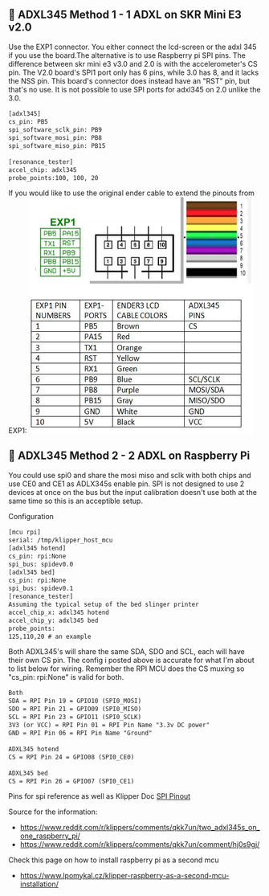 ## 🔧 ADXL345 Method 1 - 1 ADXL on SKR Mini E3 v2.0

Use the EXP1 connector. You either connect the lcd-screen or the adxl 345 if you use the board.The alternative is to use Raspberry pi SPI pins. The difference between skr mini e3 v3.0 and 2.0  is with the accelerometer's CS pin. The V2.0 board's SPI1 port only has 6 pins, while 3.0 has 8, and it lacks the NSS pin. This board's connector does instead have an "RST" pin, but that's no use. It is not possible to use SPI ports for adxl345 on 2.0 unlike the 3.0. 

    [adxl345]
    cs_pin: PB5
    spi_software_sclk_pin: PB9
    spi_software_mosi_pin: PB8
    spi_software_miso_pin: PB15

    [resonance_tester]
    accel_chip: adxl345
    probe_points:100, 100, 20

If you would like to use the original ender cable to extend the pinouts from EXP1: 
  <img src="./adxl345/skr_mini_e3_v20_exp1_adxl_pinout_cabling.JPG" alt="PETG sample print"/>

## 🔧 ADXL345 Method 2 - 2 ADXL on Raspberry Pi

You could use spi0 and share the mosi miso and sclk with both chips and use CE0 and CE1 as ADLX345s enable pin. SPI is not designed to use 2 devices at once on the bus but the input calibration doesn't use both at the same time so this is an acceptible setup.

Configuration

    [mcu rpi]
    serial: /tmp/klipper_host_mcu
    [adxl345 hotend]
    cs_pin: rpi:None
    spi_bus: spidev0.0
    [adxl345 bed]
    cs_pin: rpi:None
    spi_bus: spidev0.1
    [resonance_tester]
    Assuming the typical setup of the bed slinger printer
    accel_chip_x: adxl345 hotend
    accel_chip_y: adxl345 bed
    probe_points:
    125,110,20 # an example

Both ADXL345's will share the same SDA, SDO and SCL, each will have their own CS pin. The config i posted above is accurate for what I'm about to list below for wiring. Remember the RPI MCU does the CS muxing so "cs_pin: rpi:None" is valid for both.

    Both
    SDA = RPI Pin 19 = GPIO10 (SPI0_MOSI)
    SDO = RPI Pin 21 = GPIO09 (SPI0_MISO)
    SCL = RPI Pin 23 = GPIO11 (SPI0_SCLK)
    3V3 (or VCC) = RPI Pin 01 = RPI Pin Name "3.3v DC power"
    GND = RPI Pin 06 = RPI Pin Name "Ground"

    ADXL345 hotend
    CS = RPI Pin 24 = GPIO08 (SPI0_CE0)

    ADXL345 bed
    CS = RPI Pin 26 = GPIO07 (SPI0_CE1)

Pins for spi reference as well as Klipper Doc [SPI Pinout](https://pinout.xyz/pinout/spi) 

Source for the information: 
- https://www.reddit.com/r/klippers/comments/qkk7un/two_adxl345s_on_one_raspberry_pi/
- https://www.reddit.com/r/klippers/comments/qkk7un/comment/hj0s9gj/ 

Check this page on how to install raspberry pi as a second mcu 
- https://www.lpomykal.cz/klipper-raspberry-as-a-second-mcu-installation/
